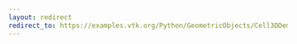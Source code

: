 ```yaml
---
layout: redirect
redirect_to: https://examples.vtk.org/Python/GeometricObjects/Cell3DDemonstration/
---
```

